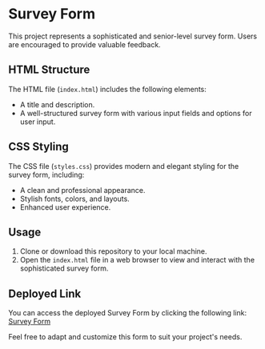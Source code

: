 # Survey Form

This project represents a sophisticated and senior-level survey form. Users are encouraged to provide valuable feedback.

## HTML Structure

The HTML file (`index.html`) includes the following elements:
- A title and description.
- A well-structured survey form with various input fields and options for user input.

## CSS Styling

The CSS file (`styles.css`) provides modern and elegant styling for the survey form, including:
- A clean and professional appearance.
- Stylish fonts, colors, and layouts.
- Enhanced user experience.

## Usage

1. Clone or download this repository to your local machine.
2. Open the `index.html` file in a web browser to view and interact with the sophisticated survey form.

## Deployed Link

You can access the deployed Survey Form by clicking the following link: [Survey Form](https://hadep275.github.io/Another-Survey-Form/)

Feel free to adapt and customize this form to suit your project's needs.
